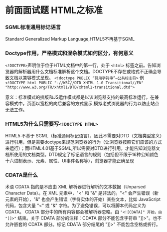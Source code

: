 # 前面面试题 HTML之标准

### SGML标准通用标记语言
Standard Generalized Markup Language,HTML5不再基于SGML

### Doctype作用，严格模式和混杂模式如何区分，有何意义
`<!DOCTYPE>`声明位于位于HTML文档中的第一行，处于 `<html>` 标签之前。告知浏览器的解析器用什么文档标准解析这个文档。DOCTYPE不存在或格式不正确会导致文档以兼容模式呈现。
`<!doctype PUBLIC “引用字符串”—公共标志符>`
例`<!DOCTYPE html PUBLIC "-//W3C//DTD XHTML 1.0 Transitional//EN" "http://www.w3.org/TR/xhtml1/DTD/xhtml1-transitional.dtd">`

意义：标准模式的排版和JS运作模式都是以该浏览器支持的最高标准运行。在兼容模式中，页面以宽松的向后兼容的方式显示,模拟老式浏览器的行为以防止站点无法工作。

### HTML5为什么只需要写`<!DOCTYPE HTML>`
HTML5 不基于 SGML（标准通用标记语言），因此不需要对DTD（文档类型定义）进行引用，但是需要doctype来规范浏览器的行为（让浏览器按照它们应该的方式来运行）；而HTML4.01基于SGML,所以需要对DTD进行引用，才能告知浏览器文档所使用的文档类型。DTD规定了标记语言的规则（包括但不限于16种公知颜色十六进制表示、元素、属性、UI事件名称等），浏览器才能正确呈现

### CDATA是什么
术语 CDATA 指的是不应由 XML 解析器进行解析的文本数据（Unparsed Character Data）。在 XML 元素中，"<" 和 "&" 是非法的。"<" 会产生错误（新元素的开始），"&" 也会产生错误（字符实体的开始）某些文本，比如 JavaScript 代码，包含大量 "<" 或 "&" 字符。为了避免错误，可以将脚本代码定义为 CDATA。
CDATA 部分中的所有内容都会被解析器忽略。由 `"<![CDATA[" 开始，由 "]]>"` 结束。关于 CDATA 部分的注释：CDATA 部分不能包含字符串 "]]>"。也不允许嵌套的 CDATA 部分。标记 CDATA 部分结尾的 "]]>" 不能包含空格或折行。
